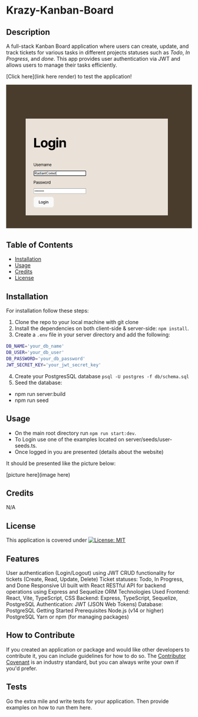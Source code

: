 # Krazy-Kanban-Board

## Description
A full-stack Kanban Board application where users can create, update, and track tickets for various tasks in different projects statuses such as *Todo*, *In Progress*, and *done*. This app provides user authentication via JWT and allows users to manage their tasks efficiently.

[Click here](link here render) to test the application!

![homepage](client/images/Kan-Ban-Pic.PNG)

## Table of Contents

- [Installation](#installation)
- [Usage](#usage)
- [Credits](#credits)
- [License](#license)

## Installation

For installation follow these steps:

1) Clone the repo to your local machine with git clone
2) Install the dependencies on both client-side & server-side: `npm install`.
3) Create a `.env` file in your server directory and add the following:
```sh
DB_NAME='your_db_name'
DB_USER='your_db_user'
DB_PASSWORD='your_db_password'
JWT_SECRET_KEY='your_jwt_secret_key'
```
4) Create your PostgresSQL database `psql -U postgres -f db/schema.sql` 
5) Seed the database:
- npm run server:build
- npm run seed

## Usage
* On the main root directory run `npm run start:dev`.
* To Login use one of the examples located on server/seeds/user-seeds.ts.
* Once logged in you are presented (details about the website)

It should be presented like the picture below:

[picture here](image here)

## Credits
N/A 
## License

This application is covered under [![License: MIT](https://img.shields.io/badge/License-MIT-yellow.svg)](https://opensource.org/licenses/MIT)

## Features

User authentication (Login/Logout) using JWT
CRUD functionality for tickets (Create, Read, Update, Delete)
Ticket statuses: Todo, In Progress, and Done
Responsive UI built with React
RESTful API for backend operations using Express and Sequelize ORM
Technologies Used
Frontend: React, Vite, TypeScript, CSS
Backend: Express, TypeScript, Sequelize, PostgreSQL
Authentication: JWT (JSON Web Tokens)
Database: PostgreSQL
Getting Started
Prerequisites
Node.js (v14 or higher)
PostgreSQL
Yarn or npm (for managing packages)

## How to Contribute

If you created an application or package and would like other developers to contribute it, you can include guidelines for how to do so. The [Contributor Covenant](https://www.contributor-covenant.org/) is an industry standard, but you can always write your own if you'd prefer.

## Tests

Go the extra mile and write tests for your application. Then provide examples on how to run them here.